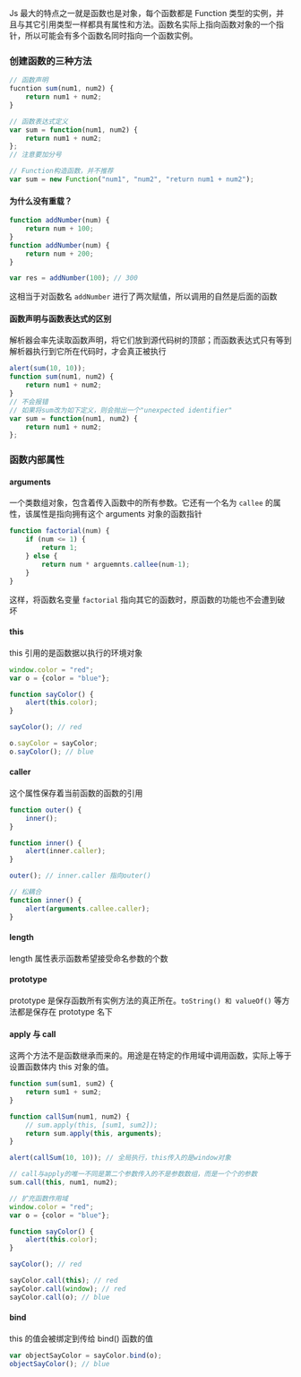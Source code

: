 Js 最大的特点之一就是函数也是对象，每个函数都是 Function 类型的实例，并且与其它引用类型一样都具有属性和方法。函数名实际上指向函数对象的一个指针，所以可能会有多个函数名同时指向一个函数实例。

### 创建函数的三种方法

```js
// 函数声明
fucntion sum(num1, num2) {
    return num1 + num2;
}

// 函数表达式定义
var sum = function(num1, num2) {
    return num1 + num2;
};
// 注意要加分号

// Function构造函数，并不推荐
var sum = new Function("num1", "num2", "return num1 + num2");
```

#### 为什么没有重载？

```js
function addNumber(num) {
    return num + 100;
}
function addNumber(num) {
    return num + 200;
}

var res = addNumber(100); // 300
```

这相当于对函数名 `addNumber` 进行了两次赋值，所以调用的自然是后面的函数



#### 函数声明与函数表达式的区别

解析器会率先读取函数声明，将它们放到源代码树的顶部；而函数表达式只有等到解析器执行到它所在代码时，才会真正被执行

```js
alert(sum(10, 10));
function sum(num1, num2) {
    return num1 + num2;
}
// 不会报错
// 如果将sum改为如下定义，则会抛出一个"unexpected identifier"
var sum = function(num1, num2) {
    return num1 + num2;
};
```



### 函数内部属性

#### arguments

一个类数组对象，包含着传入函数中的所有参数。它还有一个名为 `callee` 的属性，该属性是指向拥有这个 arguments 对象的函数指针

```js
function factorial(num) {
    if (num <= 1) {
        return 1;
    } else {
        return num * arguemnts.callee(num-1);
    }
}
```

这样，将函数名变量 `factorial` 指向其它的函数时，原函数的功能也不会遭到破坏



#### this

this 引用的是函数据以执行的环境对象

```js
window.color = "red";
var o = {color = "blue"};

function sayColor() {
    alert(this.color);
}

sayColor(); // red

o.sayColor = sayColor;
o.sayColor(); // blue
```

#### caller

这个属性保存着当前函数的函数的引用

```js
function outer() {
    inner();
}

function inner() {
    alert(inner.caller);
}

outer(); // inner.caller 指向outer()

// 松耦合
function inner() {
    alert(arguments.callee.caller);
}
```

#### length

length 属性表示函数希望接受命名参数的个数



#### prototype

prototype 是保存函数所有实例方法的真正所在。`toString() 和 valueOf()` 等方法都是保存在 prototype 名下



#### apply 与 call

这两个方法不是函数继承而来的。用途是在特定的作用域中调用函数，实际上等于设置函数体内 this 对象的值。

```js
function sum(sum1, sum2) {
    return sum1 + sum2;
}

function callSum(num1, num2) {
    // sum.apply(this, [sum1, sum2]);
    return sum.apply(this, arguments);
}

alert(callSum(10, 10)); // 全局执行，this传入的是window对象

// call与apply的唯一不同是第二个参数传入的不是参数数组，而是一个个的参数
sum.call(this, num1, num2);

// 扩充函数作用域
window.color = "red";
var o = {color = "blue"};

function sayColor() {
    alert(this.color);
}

sayColor(); // red

sayColor.call(this); // red
sayColor.call(window); // red
sayColor.call(o); // blue
```

#### bind

this 的值会被绑定到传给 bind() 函数的值

```js
var objectSayColor = sayColor.bind(o);
objectSayColor(); // blue
```

